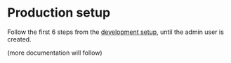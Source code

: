 Production setup
================

Follow the first 6 steps from the [development setup](dev.md), until the admin user is created.

(more documentation will follow)
